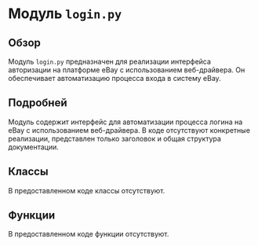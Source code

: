# Модуль `login.py`

## Обзор

Модуль `login.py` предназначен для реализации интерфейса авторизации на платформе eBay с использованием веб-драйвера. Он обеспечивает автоматизацию процесса входа в систему eBay.

## Подробней

Модуль содержит интерфейс для автоматизации процесса логина на eBay с использованием веб-драйвера. В коде отсутствуют конкретные реализации, представлен только заголовок и общая структура документации.

## Классы

В предоставленном коде классы отсутствуют.

## Функции

В предоставленном коде функции отсутствуют.